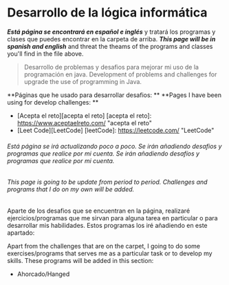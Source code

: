 # Desarrollo de la lógica informática
***Está página se encontrará en español e inglés*** y tratará los programas y clases que puedes encontrar en la carpeta de arriba.
***This page will be in spanish and english*** and threat the theams of the programs and classes you'll find in the file above.
> Desarrollo de problemas y desafios para mejorar mi uso de la programación en java.
> Development of problems and challenges for upgrade the use of programming in Java.

**Páginas que he usado para desarrollar desafios: **
**Pages I have been using for develop challenges: **
- [Acepta el reto][acepta el reto]
[acepta el reto]: https://www.aceptaelreto.com/ "acepta el reto"
- [Leet Code][LeetCode]
[leetCode]: https://leetcode.com/ "LeetCode"

###### Está página se irá actualizando poco a poco. Se irán añadiendo desafios y programas que realice por mi cuenta. Se irán añadiendo desafíos y programas que realice por mi cuenta.

###### This page is going to be update from period to period. Challenges and programs that I do on my own will be added.

Aparte de los desafios que se encuentran en la página, realizaré ejercicios/programas que me sirvan para alguna tarea en particular o para desarrollar mis habilidades. Estos programas los iré añadiendo en este apartado:  

Apart from the challenges that are on the carpet, I going to do some exercises/programs that serves me as a particular task or to develop my skills. These programs will be added in this section:

- Ahorcado/Hanged

